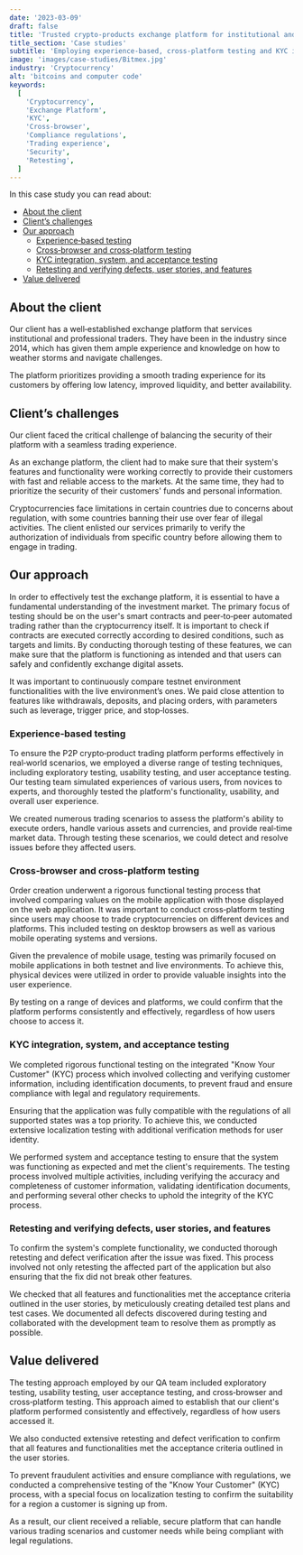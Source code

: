 ```yaml
---
date: '2023-03-09'
draft: false
title: 'Trusted crypto-products exchange platform for institutional and professional traders'
title_section: 'Case studies'
subtitle: 'Employing experience-based, cross-platform testing and KYC integration for a seamless trading experience'
image: 'images/case-studies/Bitmex.jpg'
industry: 'Cryptocurrency'
alt: 'bitcoins and computer code'
keywords:
  [
    'Cryptocurrency',
    'Exchange Platform',
    'KYC',
    'Cross-browser',
    'Compliance regulations',
    'Trading experience',
    'Security',
    'Retesting',
  ]
---
```


In this case study you can read about:

- [About the client](#about-the-client)
- [Client’s challenges](#clients-challenges)
- [Our approach](#our-approach)
  - [Experience‑based testing](#experience8209based-testing)
  - [Cross‑browser and cross‑platform testing](#cross8209browser-and-cross8209platform-testing)
  - [KYC integration, system, and acceptance testing](#kyc-integration-system-and-acceptance-testing)
  - [Retesting and verifying defects, user stories, and features](#retesting-and-verifying-defects-user-stories-and-features)
- [Value delivered](#value-delivered)

## About the client

Our client has a well&#8209;established exchange platform that services institutional and professional traders. They have been in the industry since 2014, which has given them ample experience and knowledge on how to weather storms and navigate challenges.

The platform prioritizes providing a smooth trading experience for its customers by offering low latency, improved liquidity, and better availability.

## Client’s challenges

Our client faced the critical challenge of balancing the security of their platform with a seamless trading experience.

As an exchange platform, the client had to make sure that their system's features and functionality were working correctly to provide their customers with fast and reliable access to the markets. At the same time, they had to prioritize the security of their customers' funds and personal information.

Cryptocurrencies face limitations in certain countries due to concerns about regulation, with some countries banning their use over fear of illegal activities. The client enlisted our services primarily to verify the authorization of individuals from specific country before allowing them to engage in trading.

## Our approach

In order to effectively test the exchange platform, it is essential to have a fundamental understanding of the investment market. The primary focus of testing should be on the user's smart contracts and peer&#8209;to&#8209;peer automated trading rather than the cryptocurrency itself. It is important to check if contracts are executed correctly according to desired conditions, such as targets and limits. By conducting thorough testing of these features, we can make sure that the platform is functioning as intended and that users can safely and confidently exchange digital assets.

It was important to continuously compare testnet environment functionalities with the live environment’s ones. We paid close attention to features like withdrawals, deposits, and placing orders, with parameters such as leverage, trigger price, and stop&#8209;losses.

### Experience&#8209;based testing

To ensure the P2P crypto&#8209;product trading platform performs effectively in real&#8209;world scenarios, we employed a diverse range of testing techniques, including exploratory testing, usability testing, and user acceptance testing. Our testing team simulated experiences of various users, from novices to experts, and thoroughly tested the platform's functionality, usability, and overall user experience.

We created numerous trading scenarios to assess the platform's ability to execute orders, handle various assets and currencies, and provide real&#8209;time market data. Through testing these scenarios, we could detect and resolve issues before they affected users.

### Cross&#8209;browser and cross&#8209;platform testing

Order creation underwent a rigorous functional testing process that involved comparing values on the mobile application with those displayed on the web application. It was important to conduct cross&#8209;platform testing since users may choose to trade cryptocurrencies on different devices and platforms. This included testing on desktop browsers as well as various mobile operating systems and versions.

Given the prevalence of mobile usage, testing was primarily focused on mobile applications in both testnet and live environments. To achieve this, physical devices were utilized in order to provide valuable insights into the user experience.

By testing on a range of devices and platforms, we could confirm that the platform performs consistently and effectively, regardless of how users choose to access it.

### KYC integration, system, and acceptance testing

We completed rigorous functional testing on the integrated "Know Your Customer" (KYC) process which involved collecting and verifying customer information, including identification documents, to prevent fraud and ensure compliance with legal and regulatory requirements.

Ensuring that the application was fully compatible with the regulations of all supported states was a top priority. To achieve this, we conducted extensive localization testing with additional verification methods for user identity.

We performed system and acceptance testing to ensure that the system was functioning as expected and met the client's requirements. The testing process involved multiple activities, including verifying the accuracy and completeness of customer information, validating identification documents, and performing several other checks to uphold the integrity of the KYC process.

### Retesting and verifying defects, user stories, and features

To confirm the system's complete functionality, we conducted thorough retesting and defect verification after the issue was fixed. This process involved not only retesting the affected part of the application but also ensuring that the fix did not break other features.

We checked that all features and functionalities met the acceptance criteria outlined in the user stories, by meticulously creating detailed test plans and test cases. We documented all defects discovered during testing and collaborated with the development team to resolve them as promptly as possible.

## Value delivered

The testing approach employed by our QA team included exploratory testing, usability testing, user acceptance testing, and cross&#8209;browser and cross&#8209;platform testing. This approach aimed to establish that our client's platform performed consistently and effectively, regardless of how users accessed it.

We also conducted extensive retesting and defect verification to confirm that all features and functionalities met the acceptance criteria outlined in the user stories.

To prevent fraudulent activities and ensure compliance with regulations, we conducted a comprehensive testing of the "Know Your Customer" (KYC) process, with a special focus on localization testing to confirm the suitability for a region a customer is signing up from.

As a result, our client received a reliable, secure platform that can handle various trading scenarios and customer needs while being compliant with legal regulations.

